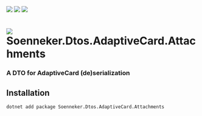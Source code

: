 ﻿[![](https://img.shields.io/nuget/v/soenneker.dtos.adaptivecard.attachments.svg?style=for-the-badge)](https://www.nuget.org/packages/soenneker.dtos.adaptivecard.attachments/)
[![](https://img.shields.io/github/actions/workflow/status/soenneker/soenneker.dtos.adaptivecard.attachments/publish-package.yml?style=for-the-badge)](https://github.com/soenneker/soenneker.dtos.adaptivecard.attachments/actions/workflows/publish-package.yml)
[![](https://img.shields.io/nuget/dt/soenneker.dtos.adaptivecard.attachments.svg?style=for-the-badge)](https://www.nuget.org/packages/soenneker.dtos.adaptivecard.attachments/)

# ![](https://user-images.githubusercontent.com/4441470/224455560-91ed3ee7-f510-4041-a8d2-3fc093025112.png) Soenneker.Dtos.AdaptiveCard.Attachments
### A DTO for AdaptiveCard (de)serialization

## Installation

```
dotnet add package Soenneker.Dtos.AdaptiveCard.Attachments
```
